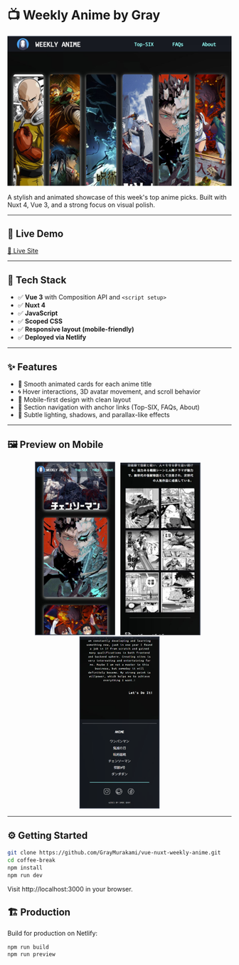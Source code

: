 # 📺 Weekly Anime by Gray

![screenshot](https://github.com/GrayMurakami/vue-nuxt-weekly-anime/blob/master/public/screenshot/desktop.jpg)

A stylish and animated showcase of this week's top anime picks. Built with Nuxt 4, Vue 3, and a strong focus on visual polish.  

---

## 🚀 Live Demo

[🔗 Live Site](https://weekly-anime-bygray.netlify.app/)

---

## 🚀 Tech Stack

- ✅ **Vue 3** with Composition API and `<script setup>`
- ✅ **Nuxt 4**
- ✅ **JavaScript**
- ✅ **Scoped CSS**
- ✅ **Responsive layout (mobile-friendly)**
- ✅ **Deployed via Netlify**

---

## ✨ Features

- 🎴 Smooth animated cards for each anime title
- 🌀 Hover interactions, 3D avatar movement, and scroll behavior
- 📱 Mobile-first design with clean layout
- 🧭 Section navigation with anchor links (Top-SIX, FAQs, About)
- 💨 Subtle lighting, shadows, and parallax-like effects

---

## 🖼️ Preview on Mobile

<p align="center">
  <img src="https://github.com/GrayMurakami/vue-nuxt-weekly-anime/blob/master/public/screenshot/mobile-top.jpg" width="180" />
  &nbsp;
  <img src="https://github.com/GrayMurakami/vue-nuxt-weekly-anime/blob/master/public/screenshot/mobile-section.jpg" width="180" />
  &nbsp;
  <img src="https://github.com/GrayMurakami/vue-nuxt-weekly-anime/blob/master/public/screenshot/mobile-footer.png" width="180" />
</p>

---

## ⚙️ Getting Started

```bash
git clone https://github.com/GrayMurakami/vue-nuxt-weekly-anime.git
cd coffee-break
npm install
npm run dev
```
Visit http://localhost:3000 in your browser.


## 🏗️ Production
Build for production on Netlify:

```bash
npm run build
npm run preview

